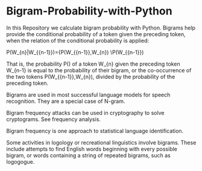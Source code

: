 # Bigram-Probability-with-Python
In this Repository we calculate bigram probability with Python.
Bigrams help provide the conditional probability of a token given the preceding token, when the relation of the conditional probability is applied:

P(W_{n}|W_{{n-1}})={P(W_{{n-1}},W_{n}) \P(W_{{n-1}})

That is, the probability P() of a token W_{n} given the preceding token W_{n-1} is equal to the probability of their bigram, or the co-occurrence of the two tokens P(W_{{n-1}},W_{n}), divided by the probability of the preceding token.

Bigrams are used in most successful language models for speech recognition. They are a special case of N-gram.

Bigram frequency attacks can be used in cryptography to solve cryptograms. See frequency analysis.

Bigram frequency is one approach to statistical language identification.

Some activities in logology or recreational linguistics involve bigrams. These include attempts to find English words beginning with every possible bigram, or words containing a string of repeated bigrams, such as logogogue.
